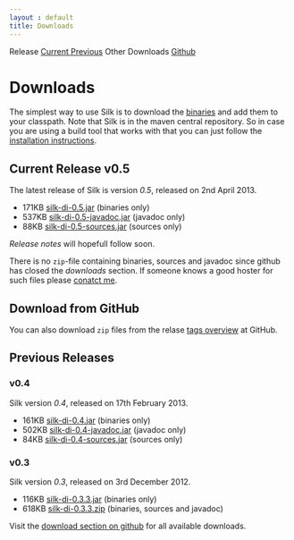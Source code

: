 ```yaml
---
layout : default
title: Downloads
---
```

<tour class="c-downloads">
Release
<a href="#current">Current </a>
<a href="#previous">Previous</a>
Other Downloads
<a href="#github">Github</a>
</tour>

# Downloads

<abstract>
The simplest way to use Silk is to download the <a href="http://search.maven.org/remotecontent?filepath=se/jbee/silk-di/0.5/silk-di-0.5.jar">binaries</a> and add them to your classpath. 
Note that Silk is in the maven central repository. So in case you are using a build tool
that works with that you can just follow the <a href="/userguide/install.html">installation instructions</a>.
</abstract>

## <a id="current" class="icon-tag"></a> Current Release v0.5

The latest release of Silk is version <i>0.5</i>, released on 2nd April 2013.

<ul>
	<li>171KB <a href="http://search.maven.org/remotecontent?filepath=se/jbee/silk-di/0.5/silk-di-0.5.jar">silk-di-0.5.jar</a> (binaries only)</li>
	<li>537KB <a href="http://search.maven.org/remotecontent?filepath=se/jbee/silk-di/0.5/silk-di-0.5-javadoc.jar">silk-di-0.5-javadoc.jar</a> (javadoc only)</li>
	<li>88KB <a href="http://search.maven.org/remotecontent?filepath=se/jbee/silk-di/0.5/silk-di-0.5-sources.jar">silk-di-0.5-sources.jar</a> (sources only)</li>
</ul>

_Release notes_ will hopefull follow soon. 

There is no `zip`-file containing binaries, sources and javadoc since github has closed the _downloads_ section. If someone knows a good hoster for such files please <a href="mailto:jan@jbee.se">conatct me</a>.



## <a id="github" class="icon-github"></a> Download from GitHub
You can also download `zip` files from the relase <a href="https://github.com/jbee/silk/tags">tags overview</a> at GitHub.



## <a id="previous" class="icon-tag"></a> Previous Releases

### v0.4
Silk version <i>0.4</i>, released on 17th February 2013.

<ul>
	<li>161KB <a href="http://search.maven.org/remotecontent?filepath=se/jbee/silk-di/0.4/silk-di-0.4.jar">silk-di-0.4.jar</a> (binaries only)</li>
	<li>502KB <a href="http://search.maven.org/remotecontent?filepath=se/jbee/silk-di/0.4/silk-di-0.4-javadoc.jar">silk-di-0.4-javadoc.jar</a> (javadoc only)</li>
	<li>84KB <a href="http://search.maven.org/remotecontent?filepath=se/jbee/silk-di/0.4/silk-di-0.4-sources.jar">silk-di-0.4-sources.jar</a> (sources only)</li>
</ul>

### v0.3
Silk version <i>0.3</i>, released on 3rd December 2012.

<ul>
	<li>116KB <a href="https://github.com/downloads/jbee/silk/silk-di-0.3.3.jar">silk-di-0.3.3.jar</a> (binaries only)</li>
	<li>618KB <a href="https://github.com/downloads/jbee/silk/silk-di-0.3.3.jar">silk-di-0.3.3.zip</a> (binaries, sources and javadoc)</li>
</ul> 

Visit the <a href="https://github.com/jbee/silk/downloads">download section on github</a> for all available downloads.   
  
